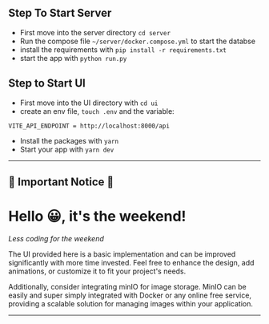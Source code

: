 ## Step To Start Server

- First move into the server directory `cd server`
- Run the compose file `~/server/docker.compose.yml` to start the databse
- install the requirements with `pip install -r requirements.txt
`
- start the app with `python run.py`

## Step to Start UI

- First move into the UI directory with `cd ui`
- create an env file, `touch .env` and the variable:
```
VITE_API_ENDPOINT = http://localhost:8000/api
```
- Install the packages with `yarn`
- Start your app with `yarn dev`



---

## 🚨 Important Notice 🚨

# **Hello 😀, it's the weekend!**

*Less coding for the weekend*

 The UI provided here is a basic implementation and can be improved significantly with more time invested. Feel free to enhance the design, add animations, or customize it to fit your project's needs.

Additionally, consider integrating minIO for image storage. MinIO can be easily and super simply integrated with Docker or any online free service, providing a scalable solution for managing images within your application.

---




